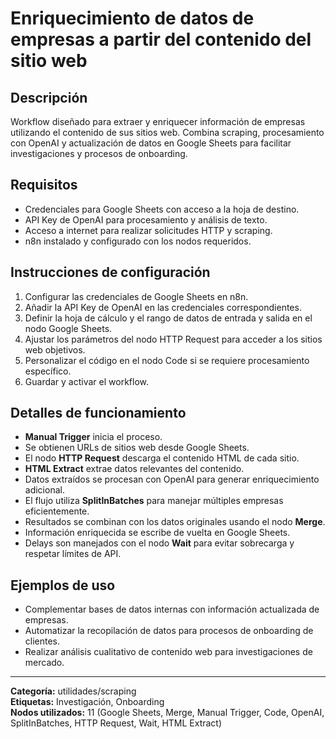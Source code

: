 # Enriquecimiento de datos de empresas a partir del contenido del sitio web

## Descripción
Workflow diseñado para extraer y enriquecer información de empresas utilizando el contenido de sus sitios web. Combina scraping, procesamiento con OpenAI y actualización de datos en Google Sheets para facilitar investigaciones y procesos de onboarding.

## Requisitos
- Credenciales para Google Sheets con acceso a la hoja de destino.
- API Key de OpenAI para procesamiento y análisis de texto.
- Acceso a internet para realizar solicitudes HTTP y scraping.
- n8n instalado y configurado con los nodos requeridos.

## Instrucciones de configuración
1. Configurar las credenciales de Google Sheets en n8n.
2. Añadir la API Key de OpenAI en las credenciales correspondientes.
3. Definir la hoja de cálculo y el rango de datos de entrada y salida en el nodo Google Sheets.
4. Ajustar los parámetros del nodo HTTP Request para acceder a los sitios web objetivos.
5. Personalizar el código en el nodo Code si se requiere procesamiento específico.
6. Guardar y activar el workflow.

## Detalles de funcionamiento
- **Manual Trigger** inicia el proceso.
- Se obtienen URLs de sitios web desde Google Sheets.
- El nodo **HTTP Request** descarga el contenido HTML de cada sitio.
- **HTML Extract** extrae datos relevantes del contenido.
- Datos extraídos se procesan con OpenAI para generar enriquecimiento adicional.
- El flujo utiliza **SplitInBatches** para manejar múltiples empresas eficientemente.
- Resultados se combinan con los datos originales usando el nodo **Merge**.
- Información enriquecida se escribe de vuelta en Google Sheets.
- Delays son manejados con el nodo **Wait** para evitar sobrecarga y respetar límites de API.

## Ejemplos de uso
- Complementar bases de datos internas con información actualizada de empresas.
- Automatizar la recopilación de datos para procesos de onboarding de clientes.
- Realizar análisis cualitativo de contenido web para investigaciones de mercado.

---

**Categoría:** utilidades/scraping  
**Etiquetas:** Investigación, Onboarding  
**Nodos utilizados:** 11 (Google Sheets, Merge, Manual Trigger, Code, OpenAI, SplitInBatches, HTTP Request, Wait, HTML Extract)